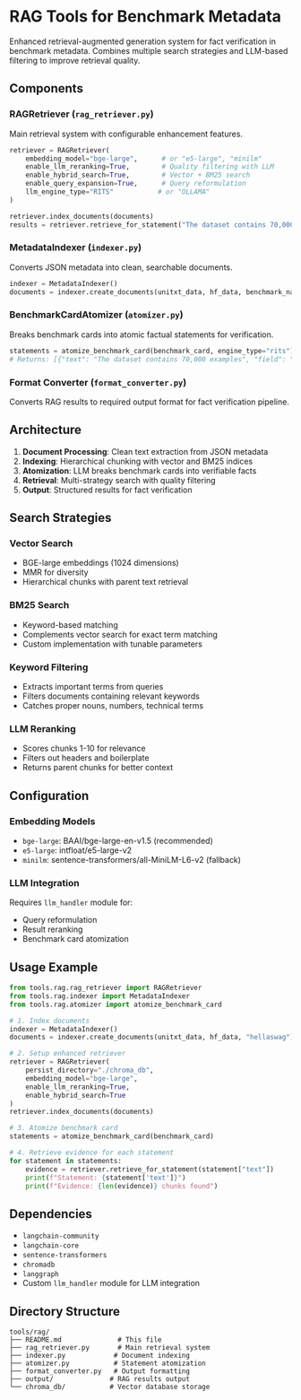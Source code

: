 # RAG Tools for Benchmark Metadata

Enhanced retrieval-augmented generation system for fact verification in benchmark metadata. Combines multiple search strategies and LLM-based filtering to improve retrieval quality.

## Components

### RAGRetriever (`rag_retriever.py`)
Main retrieval system with configurable enhancement features.

```python
retriever = RAGRetriever(
    embedding_model="bge-large",      # or "e5-large", "minilm"
    enable_llm_reranking=True,        # Quality filtering with LLM
    enable_hybrid_search=True,        # Vector + BM25 search
    enable_query_expansion=True,      # Query reformulation
    llm_engine_type="RITS"           # or "OLLAMA"
)

retriever.index_documents(documents)
results = retriever.retrieve_for_statement("The dataset contains 70,000 examples")
```

### MetadataIndexer (`indexer.py`)
Converts JSON metadata into clean, searchable documents.

```python
indexer = MetadataIndexer()
documents = indexer.create_documents(unitxt_data, hf_data, benchmark_name, docling_data)
```

### BenchmarkCardAtomizer (`atomizer.py`)
Breaks benchmark cards into atomic factual statements for verification.

```python
statements = atomize_benchmark_card(benchmark_card, engine_type="rits")
# Returns: [{"text": "The dataset contains 70,000 examples", "field": "data.size"}, ...]
```

### Format Converter (`format_converter.py`)
Converts RAG results to required output format for fact verification pipeline.

## Architecture

1. **Document Processing**: Clean text extraction from JSON metadata
2. **Indexing**: Hierarchical chunking with vector and BM25 indices
3. **Atomization**: LLM breaks benchmark cards into verifiable facts
4. **Retrieval**: Multi-strategy search with quality filtering
5. **Output**: Structured results for fact verification

## Search Strategies

### Vector Search
- BGE-large embeddings (1024 dimensions)
- MMR for diversity
- Hierarchical chunks with parent text retrieval

### BM25 Search
- Keyword-based matching
- Complements vector search for exact term matching
- Custom implementation with tunable parameters

### Keyword Filtering
- Extracts important terms from queries
- Filters documents containing relevant keywords
- Catches proper nouns, numbers, technical terms

### LLM Reranking
- Scores chunks 1-10 for relevance
- Filters out headers and boilerplate
- Returns parent chunks for better context

## Configuration

### Embedding Models
- `bge-large`: BAAI/bge-large-en-v1.5 (recommended)
- `e5-large`: intfloat/e5-large-v2
- `minilm`: sentence-transformers/all-MiniLM-L6-v2 (fallback)

### LLM Integration
Requires `llm_handler` module for:
- Query reformulation
- Result reranking
- Benchmark card atomization

## Usage Example

```python
from tools.rag.rag_retriever import RAGRetriever
from tools.rag.indexer import MetadataIndexer
from tools.rag.atomizer import atomize_benchmark_card

# 1. Index documents
indexer = MetadataIndexer()
documents = indexer.create_documents(unitxt_data, hf_data, "hellaswag")

# 2. Setup enhanced retriever
retriever = RAGRetriever(
    persist_directory="./chroma_db",
    embedding_model="bge-large",
    enable_llm_reranking=True,
    enable_hybrid_search=True
)
retriever.index_documents(documents)

# 3. Atomize benchmark card
statements = atomize_benchmark_card(benchmark_card)

# 4. Retrieve evidence for each statement
for statement in statements:
    evidence = retriever.retrieve_for_statement(statement["text"])
    print(f"Statement: {statement['text']}")
    print(f"Evidence: {len(evidence)} chunks found")
```


## Dependencies

- `langchain-community`
- `langchain-core`
- `sentence-transformers`
- `chromadb`
- `langgraph`
- Custom `llm_handler` module for LLM integration

## Directory Structure

```
tools/rag/
├── README.md              # This file
├── rag_retriever.py       # Main retrieval system
├── indexer.py            # Document indexing
├── atomizer.py           # Statement atomization
├── format_converter.py   # Output formatting
├── output/              # RAG results output
└── chroma_db/           # Vector database storage
```

